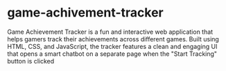 # game-achivement-tracker
Game Achievement Tracker is a fun and interactive web application that helps gamers track their achievements across different games. Built using HTML, CSS, and JavaScript, the tracker features a clean and engaging UI that opens a smart chatbot on a separate page when the "Start Tracking" button is clicked
